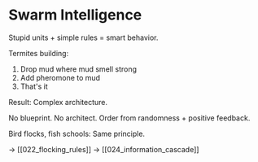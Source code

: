 # Swarm Intelligence

Stupid units + simple rules = smart behavior.

Termites building:
1. Drop mud where mud smell strong
2. Add pheromone to mud
3. That's it

Result: Complex architecture.

No blueprint. No architect.
Order from randomness + positive feedback.

Bird flocks, fish schools: Same principle.

→ [[022_flocking_rules]]
→ [[024_information_cascade]]